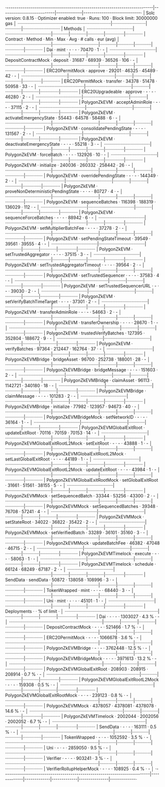 ·--------------------------------------------------------------------------|---------------------------|-------------|-----------------------------·
|                           Solc version: 0.8.15                           ·  Optimizer enabled: true  ·  Runs: 100  ·  Block limit: 30000000 gas  │
···········································································|···························|·············|······························
|  Methods                                                                                                                                         │
·····································|·····································|·············|·············|·············|···············|··············
|  Contract                          ·  Method                             ·  Min        ·  Max        ·  Avg        ·  # calls      ·  eur (avg)  │
·····································|·····································|·············|·············|·············|···············|··············
|  Dai                               ·  mint                               ·          -  ·          -  ·      70470  ·            1  ·          -  │
·····································|·····································|·············|·············|·············|···············|··············
|  DepositContractMock               ·  deposit                            ·      31687  ·      68939  ·      36526  ·          106  ·          -  │
·····································|·····································|·············|·············|·············|···············|··············
|  ERC20PermitMock                   ·  approve                            ·      29201  ·      46325  ·      45489  ·           42  ·          -  │
·····································|·····································|·············|·············|·············|···············|··············
|  ERC20PermitMock                   ·  transfer                           ·      34378  ·      51478  ·      50958  ·           33  ·          -  │
·····································|·····································|·············|·············|·············|···············|··············
|  ERC20Upgradeable                  ·  approve                            ·          -  ·          -  ·      46280  ·            2  ·          -  │
·····································|·····································|·············|·············|·············|···············|··············
|  PolygonZkEVM                      ·  acceptAdminRole                    ·          -  ·          -  ·      37115  ·            2  ·          -  │
·····································|·····································|·············|·············|·············|···············|··············
|  PolygonZkEVM                      ·  activateEmergencyState             ·      55443  ·      64578  ·      58488  ·            6  ·          -  │
·····································|·····································|·············|·············|·············|···············|··············
|  PolygonZkEVM                      ·  consolidatePendingState            ·          -  ·          -  ·     131567  ·            2  ·          -  │
·····································|·····································|·············|·············|·············|···············|··············
|  PolygonZkEVM                      ·  deactivateEmergencyState           ·          -  ·          -  ·      55218  ·            3  ·          -  │
·····································|·····································|·············|·············|·············|···············|··············
|  PolygonZkEVM                      ·  forceBatch                         ·          -  ·          -  ·     132926  ·           10  ·          -  │
·····································|·····································|·············|·············|·············|···············|··············
|  PolygonZkEVM                      ·  initialize                         ·     240036  ·     260332  ·     258442  ·           26  ·          -  │
·····································|·····································|·············|·············|·············|···············|··············
|  PolygonZkEVM                      ·  overridePendingState               ·          -  ·          -  ·     144349  ·            2  ·          -  │
·····································|·····································|·············|·············|·············|···············|··············
|  PolygonZkEVM                      ·  proveNonDeterministicPendingState  ·          -  ·          -  ·      80727  ·            4  ·          -  │
·····································|·····································|·············|·············|·············|···············|··············
|  PolygonZkEVM                      ·  sequenceBatches                    ·     116398  ·     188319  ·     136029  ·          112  ·          -  │
·····································|·····································|·············|·············|·············|···············|··············
|  PolygonZkEVM                      ·  sequenceForceBatches               ·          -  ·          -  ·      88942  ·            6  ·          -  │
·····································|·····································|·············|·············|·············|···············|··············
|  PolygonZkEVM                      ·  setMultiplierBatchFee              ·          -  ·          -  ·      37278  ·            2  ·          -  │
·····································|·····································|·············|·············|·············|···············|··············
|  PolygonZkEVM                      ·  setPendingStateTimeout             ·      39549  ·      39561  ·      39555  ·            4  ·          -  │
·····································|·····································|·············|·············|·············|···············|··············
|  PolygonZkEVM                      ·  setTrustedAggregator               ·          -  ·          -  ·      37515  ·            3  ·          -  │
·····································|·····································|·············|·············|·············|···············|··············
|  PolygonZkEVM                      ·  setTrustedAggregatorTimeout        ·          -  ·          -  ·      39564  ·            2  ·          -  │
·····································|·····································|·············|·············|·············|···············|··············
|  PolygonZkEVM                      ·  setTrustedSequencer                ·          -  ·          -  ·      37583  ·            4  ·          -  │
·····································|·····································|·············|·············|·············|···············|··············
|  PolygonZkEVM                      ·  setTrustedSequencerURL             ·          -  ·          -  ·      39030  ·            2  ·          -  │
·····································|·····································|·············|·············|·············|···············|··············
|  PolygonZkEVM                      ·  setVerifyBatchTimeTarget           ·          -  ·          -  ·      37301  ·            2  ·          -  │
·····································|·····································|·············|·············|·············|···············|··············
|  PolygonZkEVM                      ·  transferAdminRole                  ·          -  ·          -  ·      54663  ·            2  ·          -  │
·····································|·····································|·············|·············|·············|···············|··············
|  PolygonZkEVM                      ·  transferOwnership                  ·          -  ·          -  ·      28670  ·            1  ·          -  │
·····································|·····································|·············|·············|·············|···············|··············
|  PolygonZkEVM                      ·  trustedVerifyBatches               ·     127395  ·     352804  ·     188672  ·            9  ·          -  │
·····································|·····································|·············|·············|·············|···············|··············
|  PolygonZkEVM                      ·  verifyBatches                      ·      97364  ·     212447  ·     162764  ·           37  ·          -  │
·····································|·····································|·············|·············|·············|···············|··············
|  PolygonZkEVMBridge                ·  bridgeAsset                        ·      96700  ·     252738  ·     188001  ·           28  ·          -  │
·····································|·····································|·············|·············|·············|···············|··············
|  PolygonZkEVMBridge                ·  bridgeMessage                      ·          -  ·          -  ·     151603  ·            2  ·          -  │
·····································|·····································|·············|·············|·············|···············|··············
|  PolygonZkEVMBridge                ·  claimAsset                         ·      96113  ·    1142721  ·     340180  ·           18  ·          -  │
·····································|·····································|·············|·············|·············|···············|··············
|  PolygonZkEVMBridge                ·  claimMessage                       ·          -  ·          -  ·     101283  ·            2  ·          -  │
·····································|·····································|·············|·············|·············|···············|··············
|  PolygonZkEVMBridge                ·  initialize                         ·      77982  ·     123957  ·      94673  ·           40  ·          -  │
·····································|·····································|·············|·············|·············|···············|··············
|  PolygonZkEVMBridgeMock            ·  setNetworkID                       ·          -  ·          -  ·      36164  ·            1  ·          -  │
·····································|·····································|·············|·············|·············|···············|··············
|  PolygonZkEVMGlobalExitRoot        ·  updateExitRoot                     ·      70116  ·      70159  ·      70153  ·           14  ·          -  │
·····································|·····································|·············|·············|·············|···············|··············
|  PolygonZkEVMGlobalExitRootL2Mock  ·  setExitRoot                        ·          -  ·          -  ·      43888  ·            1  ·          -  │
·····································|·····································|·············|·············|·············|···············|··············
|  PolygonZkEVMGlobalExitRootL2Mock  ·  setLastGlobalExitRoot              ·          -  ·          -  ·      44189  ·            1  ·          -  │
·····································|·····································|·············|·············|·············|···············|··············
|  PolygonZkEVMGlobalExitRootL2Mock  ·  updateExitRoot                     ·          -  ·          -  ·      43984  ·            1  ·          -  │
·····································|·····································|·············|·············|·············|···············|··············
|  PolygonZkEVMGlobalExitRootMock    ·  setGlobalExitRoot                  ·      31661  ·      51561  ·      38155  ·            5  ·          -  │
·····································|·····································|·············|·············|·············|···············|··············
|  PolygonZkEVMMock                  ·  setSequencedBatch                  ·      33344  ·      53256  ·      43300  ·            2  ·          -  │
·····································|·····································|·············|·············|·············|···············|··············
|  PolygonZkEVMMock                  ·  setSequencedBatches                ·      39348  ·      76708  ·      57241  ·            4  ·          -  │
·····································|·····································|·············|·············|·············|···············|··············
|  PolygonZkEVMMock                  ·  setStateRoot                       ·      34022  ·      36822  ·      35422  ·            2  ·          -  │
·····································|·····································|·············|·············|·············|···············|··············
|  PolygonZkEVMMock                  ·  setVerifiedBatch                   ·      33289  ·      36101  ·      35160  ·            3  ·          -  │
·····································|·····································|·············|·············|·············|···············|··············
|  PolygonZkEVMMock                  ·  updateBatchFee                     ·      46382  ·      47048  ·      46715  ·            2  ·          -  │
·····································|·····································|·············|·············|·············|···············|··············
|  PolygonZkEVMTimelock              ·  execute                            ·          -  ·          -  ·      58063  ·            1  ·          -  │
·····································|·····································|·············|·············|·············|···············|··············
|  PolygonZkEVMTimelock              ·  schedule                           ·      66124  ·      68249  ·      67187  ·            2  ·          -  │
·····································|·····································|·············|·············|·············|···············|··············
|  SendData                          ·  sendData                           ·      50872  ·     138058  ·     108996  ·            3  ·          -  │
·····································|·····································|·············|·············|·············|···············|··············
|  TokenWrapped                      ·  mint                               ·          -  ·          -  ·      68440  ·            3  ·          -  │
·····································|·····································|·············|·············|·············|···············|··············
|  Uni                               ·  mint                               ·          -  ·          -  ·      45101  ·            1  ·          -  │
·····································|·····································|·············|·············|·············|···············|··············
|  Deployments                                                             ·                                         ·  % of limit   ·             │
···········································································|·············|·············|·············|···············|··············
|  Dai                                                                     ·          -  ·          -  ·    1303027  ·        4.3 %  ·          -  │
···········································································|·············|·············|·············|···············|··············
|  DepositContractMock                                                     ·          -  ·          -  ·     521466  ·        1.7 %  ·          -  │
···········································································|·············|·············|·············|···············|··············
|  ERC20PermitMock                                                         ·          -  ·          -  ·    1066678  ·        3.6 %  ·          -  │
···········································································|·············|·············|·············|···············|··············
|  PolygonZkEVMBridge                                                      ·          -  ·          -  ·    3762448  ·       12.5 %  ·          -  │
···········································································|·············|·············|·············|···············|··············
|  PolygonZkEVMBridgeMock                                                  ·          -  ·          -  ·    3971613  ·       13.2 %  ·          -  │
···········································································|·············|·············|·············|···············|··············
|  PolygonZkEVMGlobalExitRoot                                              ·     208903  ·     208915  ·     208914  ·        0.7 %  ·          -  │
···········································································|·············|·············|·············|···············|··············
|  PolygonZkEVMGlobalExitRootL2Mock                                        ·          -  ·          -  ·     159308  ·        0.5 %  ·          -  │
···········································································|·············|·············|·············|···············|··············
|  PolygonZkEVMGlobalExitRootMock                                          ·          -  ·          -  ·     239123  ·        0.8 %  ·          -  │
···········································································|·············|·············|·············|···············|··············
|  PolygonZkEVMMock                                                        ·    4378057  ·    4378081  ·    4378078  ·       14.6 %  ·          -  │
···········································································|·············|·············|·············|···············|··············
|  PolygonZkEVMTimelock                                                    ·    2002044  ·    2002056  ·    2002052  ·        6.7 %  ·          -  │
···········································································|·············|·············|·············|···············|··············
|  SendData                                                                ·          -  ·          -  ·     163111  ·        0.5 %  ·          -  │
···········································································|·············|·············|·············|···············|··············
|  TokenWrapped                                                            ·          -  ·          -  ·    1052592  ·        3.5 %  ·          -  │
···········································································|·············|·············|·············|···············|··············
|  Uni                                                                     ·          -  ·          -  ·    2859050  ·        9.5 %  ·          -  │
···········································································|·············|·············|·············|···············|··············
|  Verifier                                                                ·          -  ·          -  ·     903241  ·          3 %  ·          -  │
···········································································|·············|·············|·············|···············|··············
|  VerifierRollupHelperMock                                                ·          -  ·          -  ·     108925  ·        0.4 %  ·          -  │
·--------------------------------------------------------------------------|-------------|-------------|-------------|---------------|-------------·
